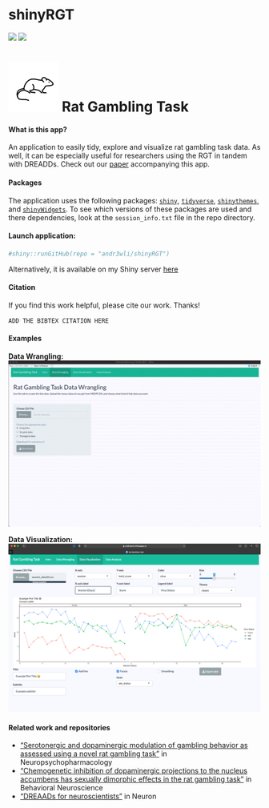 shinyRGT
================

<!-- badges: start -->

![](https://img.shields.io/badge/andr3wli-shinyRGT-green)
![](https://img.shields.io/twitter/url?style=social&url=https%3A%2F%2Ftwitter.com%2Fdrewroc6)
<!-- badges: end -->

<h1 id="logo">
<img width = "100" height = "100" src="md/rat.png" alt="logo"/> Rat
Gambling Task</a>
</h1>

#### What is this app?

An application to easily tidy, explore and visualize rat gambling task
data. As well, it can be especially useful for researchers using the RGT
in tandem with DREADDs. Check out our [paper]() accompanying this app.

#### Packages

The application uses the following packages:
[`shiny`](https://shiny.rstudio.com),
[`tidyverse`](https://www.tidyverse.org), [`shinythemes`](), and
[`shinyWidgets`](https://github.com/dreamRs/shinyWidgets). To see which
versions of these packages are used and there dependencies, look at the
`session_info.txt` file in the repo directory.

#### Launch application:

``` r
#shiny::runGitHub(repo = "andr3wli/shinyRGT")
```

Alternatively, it is available on my Shiny server
[here](https://andrewcli.shinyapps.io/shinyRGT/)

#### Citation

If you find this work helpful, please cite our work. Thanks!

    ADD THE BIBTEX CITATION HERE

#### Examples

**Data Wrangling:** ![wrangling](md/wrangling.gif)

**Data Visualization:** ![viz](md/data_viz_rgt.png)

#### Related work and repositories

-   [“Serotonergic and dopaminergic modulation of gambling behavior as
    assessed using a novel rat gambling
    task”](https://pubmed.ncbi.nlm.nih.gov/19536111/) in
    Neuropsychopharmacology
-   [“Chemogenetic inhibition of dopaminergic projections to the nucleus
    accumbens has sexually dimorphic effects in the rat gambling
    task”](https://www.researchgate.net/profile/Tristan-Hynes/publication/342118840_Chemogenetic_inhibition_of_dopaminergic_projections_to_the_nucleus_accumbens_has_sexually_dimorphic_effects_in_the_rat_gambling_task/links/5efe3ed4299bf18816fcc825/Chemogenetic-inhibition-of-dopaminergic-projections-to-the-nucleus-accumbens-has-sexually-dimorphic-effects-in-the-rat-gambling-task.pdf)
    in Behavioral Neuroscience
-   [“DREAADs for
    neuroscientists”](https://www.ncbi.nlm.nih.gov/pmc/articles/PMC4759656/)
    in Neuron
